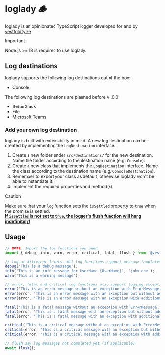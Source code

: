 # loglady 🪵

loglady is an opinionated TypeScript logger developed for and by [vestfoldfylke](https://github.com/vestfoldfylke)

> [!IMPORTANT]
> Node.js >= 18 is required to use loglady.

## Log destinations

loglady supports the following log destinations out of the box:

- Console

The following log destinations are planned before v1.0.0:

- BetterStack
- File
- Microsoft Teams

### Add your own log destination

loglady is built with extensibility in mind. A new log destination can be created by implementing the `LogDestination` interface.

1. Create a new folder under `src/destinations/` for the new destination. Name the folder according to the destination name (e.g. `Console`).
2. Create a new class that implements the `LogDestination` interface. Name the class according to the destination name (e.g. `ConsoleDestination`).
3. Remember to export your class as default, otherwise loglady won't be able to instantiate it.
4. Implement the required properties and method(s).

> [!CAUTION]
> Make sure that your `log` function sets the `isSettled` property to `true` when the promise is settled.<br />
> <b><u>If `isSettled` is not set to `true`, the logger's flush function will hang indefinitely!</u></b>

## Usage

```typescript
// NOTE: Import the log functions you need
import { debug, info, warn, error, critical, fatal, flush } from '@vestfoldfylke/loglady';

// log at different levels. All log functions support message templates and parameters
debug('This is a debug message');
info('This is an info message for UserName {UserName}', 'john.doe');
warn('This is a warning message');

// error, fatal and critical log functions also support logging exceptions
error('This is an error message without an exception with ErrorMessage: {ErrorMessage}', error.message);
error(error, 'This is an error message with an exception but without additional parameters');
error(error, 'This is an error message with an exception with additional parameters: ErrorMessage: {ErrorMessage}', error.message);

fatal('This is a fatal message without an exception with ErrorMessage: {ErrorMessage}', error.message);
fatal(error, 'This is a fatal message with an exception but without additional parameters');
fatal(error, 'This is a fatal message with an exception with additional parameters: ErrorMessage: {ErrorMessage}', error.message);

critical('This is a critical message without an exception with ErrorMessage: {ErrorMessage}', error.message);
critical(error, 'This is a critical message with an exception but without additional parameters');
critical(error, 'This is a critical message with an exception with additional parameters: ErrorMessage: {ErrorMessage}', error.message);

// flush any log messages not completed yet (if applicable)
await flush();
```